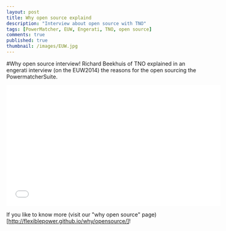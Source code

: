 ```yaml
---
layout: post
title: Why open source explaind
description: "Interview about open source with TNO"
tags: [PowerMatcher, EUW, Engerati, TNO, open source]
comments: true
published: true
thumbnail: /images/EUW.jpg
---
```


#Why open source interview!
Richard Beekhuis of TNO explained in an engerati interview (on the EUW2014) the reasons for the open sourcing the PowermatcherSuite.

<iframe width="560" height="315" src="//www.youtube.com/embed/xV2zH8RLprU?list=PLqAbdlDgooc1TdKUw9Zi0UPTaNi7z46Lo" frameborder="0" allowfullscreen></iframe>

If you like to know more (visit our "why open source" page)[http://flexiblepower.github.io/why/opensource/]!
